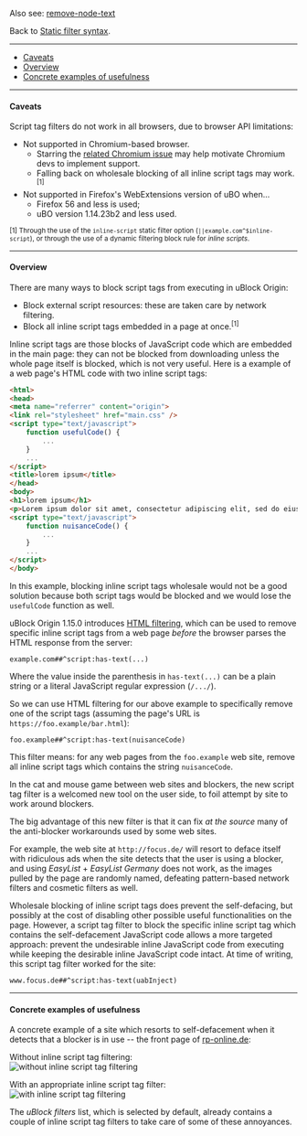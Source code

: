 Also see: [remove-node-text](#remove-node-textjs-)

Back to [Static filter syntax](./Static-filter-syntax).

***

- [Caveats](#caveats)
- [Overview](#overview)
- [Concrete examples of usefulness](#concrete-examples-of-usefulness)

***

#### Caveats

Script tag filters do not work in all browsers, due to browser API limitations:

- Not supported in Chromium-based browser.
    - Starring the [related Chromium issue](https://bugs.chromium.org/p/chromium/issues/detail?id=168175) may help motivate Chromium devs to implement support.
    - Falling back on wholesale blocking of all inline script tags may work.<sup>[1]</sup>
- Not supported in Firefox's WebExtensions version of uBO when...
    - Firefox 56 and less is used;
    - uBO version 1.14.23b2 and less used.

<sub>[1] Through the use of the `inline-script` static filter option (`||example.com^$inline-script`), or through the use of a dynamic filtering block rule for _inline scripts_.</sub>

***

#### Overview

There are many ways to block script tags from executing in uBlock Origin:

- Block external script resources: these are taken care by network filtering.
- Block all inline script tags embedded in a page at once.<sup>[1]</sup>

Inline script tags are those blocks of JavaScript code which are embedded in the main page: they can not be blocked from downloading unless the whole page itself is blocked, which is not very useful. Here is a example of a web page's HTML code with two inline script tags:

```html
<html>
<head>
<meta name="referrer" content="origin">
<link rel="stylesheet" href="main.css" />
<script type="text/javascript">
    function usefulCode() {
        ...
    }
    ...
</script>
<title>lorem ipsum</title>
</head>
<body>
<h1>lorem ipsum</h1>
<p>Lorem ipsum dolor sit amet, consectetur adipiscing elit, sed do eiusmod tempor incididunt ut labore et dolore magna aliqua.</p>
<script type="text/javascript">
    function nuisanceCode() {
        ...
    }
    ...
</script>
</body>
```

In this example, blocking inline script tags wholesale would not be a good solution because both script tags would be blocked and we would lose the `usefulCode` function as well.

uBlock Origin 1.15.0 introduces [HTML filtering](./Static-filter-syntax#html-filters), which can be used to remove specific inline script tags from a web page _before_ the browser parses the HTML response from the server:

    example.com##^script:has-text(...)

Where the value inside the parenthesis in `has-text(...)` can be a plain string or a literal JavaScript regular expression (`/.../`).

So we can use HTML filtering for our above example to specifically remove one of the script tags (assuming the page's URL is `https://foo.example/bar.html`):

    foo.example##^script:has-text(nuisanceCode)

This filter means: for any web pages from the `foo.example` web site, remove all inline script tags which contains the string `nuisanceCode`.

In the cat and mouse game between web sites and blockers, the new script tag filter is a welcomed new tool on the user side, to foil attempt by site to work around blockers.

The big advantage of this new filter is that it can fix _at the source_ many of the anti-blocker workarounds used by some web sites.

For example, the web site at `http://focus.de/` will resort to deface itself with ridiculous ads when the site detects that the user is using a blocker, and using _EasyList_ + _EasyList Germany_ does not work, as the images pulled by the page are randomly named, defeating pattern-based network filters and cosmetic filters as well.

Wholesale blocking of inline script tags does prevent the self-defacing, but possibly at the cost of disabling other possible useful functionalities on the page. However, a script tag filter to block the specific inline script tag which contains the self-defacement JavaScript code allows a more targeted approach: prevent the undesirable inline JavaScript code from executing while keeping the desirable inline JavaScript code intact. At time of writing, this script tag filter worked for the site:

    www.focus.de##^script:has-text(uabInject)

***

#### Concrete examples of usefulness

A concrete example of a site which resorts to self-defacement when it detects that a blocker is in use -- the front page of [rp-online.de](http://www.rp-online.de/):

Without inline script tag filtering:<br>
![without inline script tag filtering](https://cloud.githubusercontent.com/assets/585534/10417577/ec9bbe80-700e-11e5-8fc1-3f21358b45ee.png)

With an appropriate inline script tag filter:<br>
![with inline script tag filtering](https://cloud.githubusercontent.com/assets/585534/10417578/eeb27aba-700e-11e5-9c2e-0845cd27b404.png)

The _uBlock filters_ list, which is selected by default, already contains a couple of inline script tag filters to take care of some of these annoyances.

